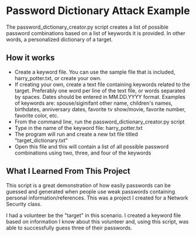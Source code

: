 # Password Dictionary Attack Example

The password_dictionary_creator.py script creates a list of possible password combinations based on a list of keywords it is provided. In other words, a personalized dictionary of a target.

## How it works
- Create a keyword file. You can use the sample file that is included, harry_potter.txt, or create your own.
- If creating your own, create a text file containing keywords related to the target. Preferably one word per line of the text file, or words separated by spaces.  Dates should be entered in MM.DD.YYYY format. Examples of keywords are: spouse/siginifant other name, children's names, birthdates, anniversary dates, favorite tv show/movie, favorite number, favorite color, etc.
- From the command line, run the password_dictionary_creator.py script
- Type in the name of the keyword file: harry_potter.txt
- The program will run and create a new txt file titled "target_dictionary.txt"
- Open this file and this will contain a list of all possible password combinations using two, three, and four of the keywords


## What I Learned From This Project
This script is a great demonstration of how easily passwords can be guessed and generated when people use weak passwords containing personal information/references. This was a project I created for a Network Security class.

I had a volunteer be the "target" in this scenario. I created a keyword file based on information I know about this volunteer and, using this script, was able to successfully guess three of their passwords.


